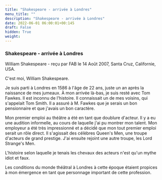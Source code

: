```yaml
---
title: "Shakespeare - arrivée à Londres"
menu_title: ""
description: "Shakespeare - arrivée à Londres"
date: 2022-06-01 06:00:01+00:145
draft: False
hidden: True
weight:
---
```

### Shakespeare - arrivée à Londres

William Shakespeare - reçu par FAB le 14 Août 2007, Santa Cruz, Californie, USA.

C'est moi, William Shakespeare.

Je suis parti à Londres en 1586 à l'âge de 22 ans, juste un an après la naissance de mes jumeaux. À mon arrivée là-bas, je suis resté avec Tom Fawkes. Il est inconnu de l'histoire. Il connaissait un de mes voisins, qui s'appelait Tom Smith. Il a assuré à M. Fawkes que je serais un bon pensionnaire et que j'avais un bon caractère.

Mon premier emploi au théâtre a été en tant que doublure d'acteur. Il y a eu une audition informelle, au cours de laquelle j'ai pu montrer mon talent. Mon employeur a été très impressionné et a décidé que mon tout premier emploi serait un rôle direct. Il s'agissait des célèbres Queen's Men, une troupe d'acteurs de grand prestige. J'ai ensuite rejoint une autre troupe, les Lord Strange's Men.

L'histoire selon laquelle je tenais les chevaux des acteurs n'est qu'un mythe idiot et faux.

Les conditions du monde théâtral à Londres à cette époque étaient propices à mon émergence en tant que personnage important de cette profession.
